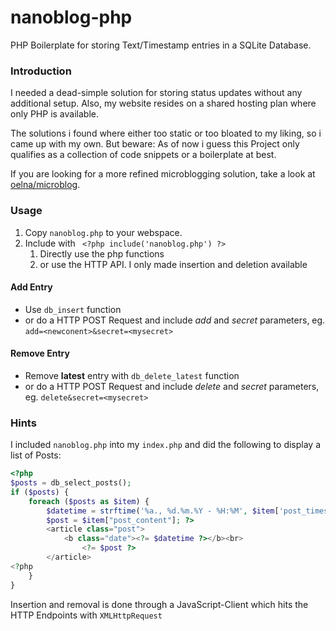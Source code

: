 # nanoblog-php
PHP Boilerplate for storing Text/Timestamp entries in a SQLite Database.

### Introduction 
I needed a dead-simple solution for storing status updates without any additional setup. Also, my website resides on a shared hosting plan where only PHP is available.

The solutions i found where either too static or too bloated to my liking, so i came up with my own. But beware: As of now i guess this Project only qualifies as a collection of code snippets or a boilerplate at best.

If you are looking for a more refined microblogging solution, take a look at [oelna/microblog](https://github.com/oelna/microblog). 

### Usage
1. Copy ```nanoblog.php``` to your webspace.
1. Include with ``` <?php include('nanoblog.php') ?>``` 
    1. Directly use the php functions
    1. or use the HTTP API. I only made insertion and deletion available

#### Add Entry
* Use ```db_insert``` function
* or do a HTTP POST Request and include _add_ and _secret_ parameters, eg. ```add=<newconent>&secret=<mysecret>```

#### Remove Entry
* Remove **latest** entry with ```db_delete_latest``` function
* or do a HTTP POST Request and include _delete_ and _secret_ parameters, eg. ```delete&secret=<mysecret>```

### Hints

I included ```nanoblog.php``` into my ```index.php``` and did the following to display a list of Posts:
```php
<?php
$posts = db_select_posts();
if ($posts) {
    foreach ($posts as $item) {
        $datetime = strftime('%a., %d.%m.%Y - %H:%M', $item['post_timestamp']);
        $post = $item["post_content"]; ?>
        <article class="post">
            <b class="date"><?= $datetime ?></b><br>
                <?= $post ?>
        </article>
<?php
    }
}

```

Insertion and removal is done through a JavaScript-Client which hits the HTTP Endpoints with ```XMLHttpRequest```
